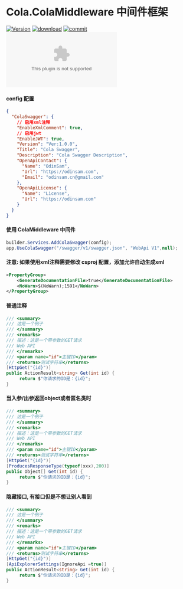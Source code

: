 # Cola.ColaMiddleware 中间件框架

[![Version](https://flat.badgen.net/nuget/v/Cola.ColaMiddleware?label=version)](https://github.com/odinGitGmail/Cola.ColaMiddleware) [![download](https://flat.badgen.net/nuget/dt/Cola.ColaMiddleware)](https://www.nuget.org/packages/Cola.ColaMiddleware) [![commit](https://flat.badgen.net/github/last-commit/odinGitGmail/Cola.ColaMiddleware)](https://flat.badgen.net/github/last-commit/odinGitGmail/Cola.ColaMiddleware) [![Blog](https://flat.badgen.net/static/blog/odinsam.com)](https://odinsam.com)

#### config 配置
```json
{
  "ColaSwagger": {
    // 启用xml注释
    "EnableXmlComment": true,
    // 启用jwt
    "EnableJWT": true,
    "Version": "Ver:1.0.0",
    "Title": "Cola Swagger",
    "Description": "Cola Swagger Description",
    "OpenApiContact": {
      "Name": "OdinSam",
      "Url": "https://odinsam.com",
      "Email": "odinsam.cn@gmail.com"
    },
    "OpenApiLicense": {
      "Name": "License",
      "Url": "https://odinsam.com"
    }
  }
}
```
#### 使用 ColaMiddleware 中间件
```csharp
builder.Services.AddColaSwagger(config);
app.UseColaSwagger("/swagger/v1/swagger.json", "WebApi V1",null);
```


#### 注意: 如果使用xml注释需要修改 csproj 配置，添加允许自动生成xml
```xml
<PropertyGroup>
    <GenerateDocumentationFile>true</GenerateDocumentationFile>
    <NoWarn>$(NoWarn);1591</NoWarn>
</PropertyGroup>
```

#### 普通注释
```csharp
/// <summary>
/// 这是一个例子
/// </summary>
/// <remarks>
/// 描述：这是一个带参数的GET请求
/// Web API
/// </remarks>
/// <param name="id">主键ID</param>
/// <returns>测试字符串</returns>
[HttpGet("{id}")]
public ActionResult<string> Get(int id) {
     return $"你请求的ID是：{id}";
}
```

#### 当入参/出参返回object或者匿名类时
```csharp
/// <summary>
/// 这是一个例子
/// </summary>
/// <remarks>
/// 描述：这是一个带参数的GET请求
/// Web API
/// </remarks>
/// <param name="id">主键ID</param>
/// <returns>测试字符串</returns>
[HttpGet("{id}")]
[ProducesResponseType(typeof(xxx),200)]
public Object[] Get(int id) {
     return $"你请求的ID是：{id}";
}
```

#### 隐藏接口, 有接口但是不想让别人看到
```csharp
/// <summary>
/// 这是一个例子
/// </summary>
/// <remarks>
/// 描述：这是一个带参数的GET请求
/// Web API
/// </remarks>
/// <param name="id">主键ID</param>
/// <returns>测试字符串</returns>
[HttpGet("{id}")]
[ApiExplorerSettings(IgnoreApi =true)]
public ActionResult<string> Get(int id) {
     return $"你请求的ID是：{id}";
}
```